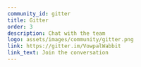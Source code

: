```yaml
---
community_id: gitter
title: Gitter
order: 3
description: Chat with the team
logo: assets/images/community/gitter.png
link: https://gitter.im/VowpalWabbit
link_text: Join the conversation
---
```


